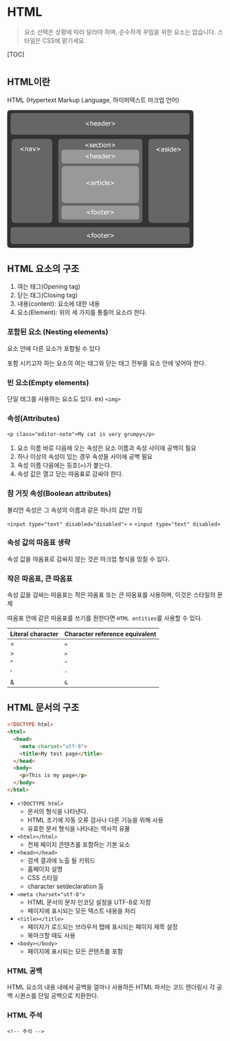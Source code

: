 # HTML

>  요소 선택은 상황에 따라 달라야 하며, 순수하게 꾸밈을 위한 요소는 없습니다. 스타일은 CSS에 맡기세요.

[TOC]

# 

## HTML이란

HTML (Hypertext Markup Language, 하이퍼텍스트 마크업 언어)

![HTML5 Structure Doc](HTML.assets/html5-structure-16414094011142.png)

## HTML 요소의 구조

1. 여는 태그(Opening tag)
2. 닫는 태그(Closing tag)
3. 내용(content): 요소에 대한 내용
4. 요소(Element): 위의 세 가지를 통틀어 요소라 한다.

### 포함된 요소 (Nesting elements)

요소 안에 다른 요소가 포함될 수 있다

포함 시키고자 하는 요소의 여는 태그와 닫는 태그 전부를 요소 안에 넣어야 한다.



### 빈 요소(Empty elements)

단일 태그를 사용하는 요소도 있다. ex) `<img>`



### 속성(Attributes)

`<p class="editor-note">My cat is very grumpy</p>`

1. 요소 이름 바로 다음에 오는 속성은 요소 이름과 속성 사이에 공백이 필요
2. 하나 이상의 속성이 있는 경우 속성들 사이에 공백 필요
3. 속성 이름 다음에는 등호(=)가 붙는다.
4. 속성 값은 열고 닫는 따옴표로 감싸야 한다.



### 참 거짓 속성(Boolean attributes)

불리언 속성은 그 속성의 이름과 같은 하나의 값만 가짐

 `<input type="text" disabled="disabled">` = `<input type="text" disabled>`

 

### 속성 값의 따옴표 생략

속성 값을 따옴표로 감싸지 않는 것은 마크업 형식을 망칠 수 있다.



### 작은 따옴표, 큰 따옴표

속성 값을 감싸는 따옴표는 작은 따옴표 또는 큰 따옴표를 사용하며, 이것은 스타일의 문제

따옴표 안에 같은 따옴표를 쓰기를 원한다면 `HTML entities`를 사용할 수 있다.

| Literal character | Character reference equivalent |
| :---------------- | :----------------------------- |
| <                 | `<`                            |
| >                 | `>`                            |
| "                 | `"`                            |
| '                 | `'`                            |
| &                 | `&`                            |



## HTML 문서의 구조

```html
<!DOCTYPE html>
<html>
  <head>
    <meta charset="utf-8">
    <title>My test page</title>
  </head>
  <body>
    <p>This is my page</p>
  </body>
</html>
```

- `<!DOCTYPE html>` 
  - 문서의 형식을 나타낸다.
  - HTML 초기에 자동 오류 검사나 다른 기능을 위해 사용
  - 유효한 문서 형식을 나타내는 역사적 유물
- `<html></html>`
  - 전체 페이지 콘텐츠를 포함하는 기본 요소
- `<head></head>`
  - 검색 결과에 노출 될 키워드
  - 홈페이지 설명
  - CSS 스타일
  - character setdeclaration 등
- `<meta charset="utf-8">`
  - HTML 문서의 문자 인코딩 설정을 UTF-8로 지정
  - 페이지에 표시되는 모든 텍스트 내용을 처리
- `<title></title>`
  - 페이지가 로드되는 브라우저 탭에 표시되는 페이지 제목 설정
  - 북마크할 때도 사용
- `<body></body>`
  - 페이지에 표시되는 모든 콘텐츠를 포함

### HTML 공백

HTML 요소의 내용 내에서 공백을 얼마나 사용하든 HTML 파서는 코드 렌더링시 각 공백 시퀀스를  단일 공백으로 치환한다.

### HTML 주석

`<!-- 주석 -->`